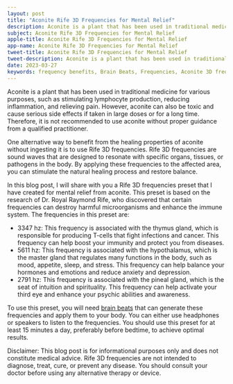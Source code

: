 ```yaml
---
layout: post
title: "Aconite Rife 3D Frequencies for Mental Relief"
description: Aconite is a plant that has been used in traditional medicine for various purposes, such as stimulating lymphocyte production, reducing inflammation, and relieving pain. 
subject: Aconite Rife 3D Frequencies for Mental Relief
apple-title: Aconite Rife 3D Frequencies for Mental Relief
app-name: Aconite Rife 3D Frequencies for Mental Relief
tweet-title: Aconite Rife 3D Frequencies for Mental Relief
tweet-description: Aconite is a plant that has been used in traditional medicine for various purposes, such as stimulating lymphocyte production, reducing inflammation, and relieving pain.
date: 2023-03-27
keywords: frequency benefits, Brain Beats, Frequencies, Aconite 3D frequencies, Brain wave entrainment, sound therapy
---
```


Aconite is a plant that has been used in traditional medicine for various purposes, such as stimulating lymphocyte production, reducing inflammation, and relieving pain. However, aconite can also be toxic and cause serious side effects if taken in large doses or for a long time. Therefore, it is not recommended to use aconite without proper guidance from a qualified practitioner.

One alternative way to benefit from the healing properties of aconite without ingesting it is to use Rife 3D frequencies. Rife 3D frequencies are sound waves that are designed to resonate with specific organs, tissues, or pathogens in the body. By applying these frequencies to the affected area, you can stimulate the natural healing process and restore balance.

In this blog post, I will share with you a Rife 3D frequencies preset that I have created for mental relief from aconite. This preset is based on the research of Dr. Royal Raymond Rife, who discovered that certain frequencies can destroy harmful microorganisms and enhance the immune system. The frequencies in this preset are:

- 3347 hz: This frequency is associated with the thymus gland, which is responsible for producing T-cells that fight infections and cancer. This frequency can help boost your immunity and protect you from diseases.
- 5611 hz: This frequency is associated with the hypothalamus, which is the master gland that regulates many functions in the body, such as mood, appetite, sleep, and stress. This frequency can help balance your hormones and emotions and reduce anxiety and depression.
- 2791 hz: This frequency is associated with the pineal gland, which is the seat of intuition and spirituality. This frequency can help activate your third eye and enhance your psychic abilities and awareness.

To use this preset, you will need [brain beats](https://brain-beats.in) that can generate these frequencies and apply them to your body. You can either use headphones or speakers to listen to the frequencies. You should use this preset for at least 15 minutes a day, preferably before bedtime, to achieve optimal results.

Disclaimer: This blog post is for informational purposes only and does not constitute medical advice. Rife 3D frequencies are not intended to diagnose, treat, cure, or prevent any disease. You should consult your doctor before using any alternative therapy or device.